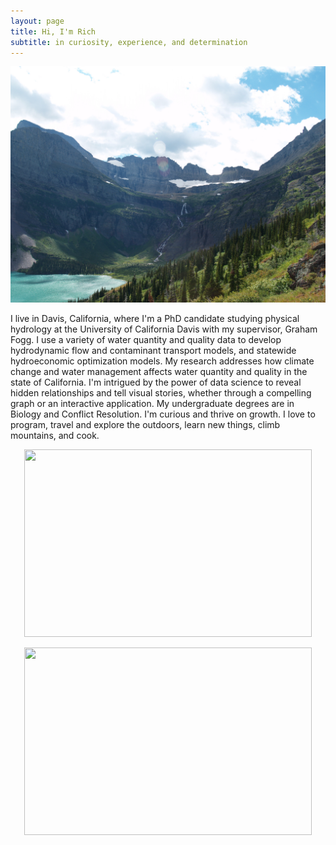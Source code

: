 ```yaml
---
layout: page
title: Hi, I'm Rich
subtitle: in curiosity, experience, and determination
---
```


![glac](img/glac.JPG)  

I live in Davis, California, where I'm a PhD candidate studying physical hydrology at the University of California Davis with my supervisor, Graham Fogg. I use a variety of water quantity and quality data to develop hydrodynamic flow and contaminant transport models, and statewide hydroeconomic optimization models. My research addresses how climate change and water management affects water quantity and quality in the state of California. I'm intrigued by the power of data science to reveal hidden relationships and tell visual stories, whether through a compelling graph or an interactive application. My undergraduate degrees are in Biology and Conflict Resolution. I'm curious and thrive on growth. I love to program, travel and explore the outdoors, learn new things, climb mountains, and cook.


<p align="center">
  <img width="460" height="300" src="https://github.com/richpauloo/richpauloo.github.io/blob/master/img/cath.jpg">
</p>

<p align="center">
  <img width="460" height="300" src="http://www.fillmurray.com/460/300">
</p>